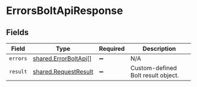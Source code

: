 # ErrorsBoltApiResponse


## Fields

| Field                                                        | Type                                                         | Required                                                     | Description                                                  |
| ------------------------------------------------------------ | ------------------------------------------------------------ | ------------------------------------------------------------ | ------------------------------------------------------------ |
| `errors`                                                     | [shared.ErrorBoltApi](../../models/shared/errorboltapi.md)[] | :heavy_minus_sign:                                           | N/A                                                          |
| `result`                                                     | [shared.RequestResult](../../models/shared/requestresult.md) | :heavy_minus_sign:                                           | Custom-defined Bolt result object.                           |